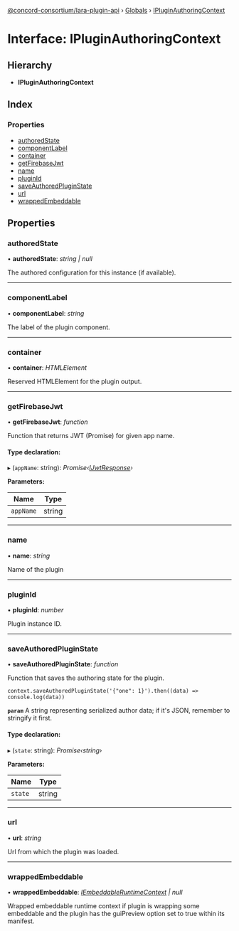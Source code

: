 [@concord-consortium/lara-plugin-api](../README.md) › [Globals](../globals.md) › [IPluginAuthoringContext](ipluginauthoringcontext.md)

# Interface: IPluginAuthoringContext

## Hierarchy

* **IPluginAuthoringContext**

## Index

### Properties

* [authoredState](ipluginauthoringcontext.md#authoredstate)
* [componentLabel](ipluginauthoringcontext.md#componentlabel)
* [container](ipluginauthoringcontext.md#container)
* [getFirebaseJwt](ipluginauthoringcontext.md#getfirebasejwt)
* [name](ipluginauthoringcontext.md#name)
* [pluginId](ipluginauthoringcontext.md#pluginid)
* [saveAuthoredPluginState](ipluginauthoringcontext.md#saveauthoredpluginstate)
* [url](ipluginauthoringcontext.md#url)
* [wrappedEmbeddable](ipluginauthoringcontext.md#wrappedembeddable)

## Properties

###  authoredState

• **authoredState**: *string | null*

The authored configuration for this instance (if available).

___

###  componentLabel

• **componentLabel**: *string*

The label of the plugin component.

___

###  container

• **container**: *HTMLElement*

Reserved HTMLElement for the plugin output.

___

###  getFirebaseJwt

• **getFirebaseJwt**: *function*

Function that returns JWT (Promise) for given app name.

#### Type declaration:

▸ (`appName`: string): *Promise‹[IJwtResponse](ijwtresponse.md)›*

**Parameters:**

Name | Type |
------ | ------ |
`appName` | string |

___

###  name

• **name**: *string*

Name of the plugin

___

###  pluginId

• **pluginId**: *number*

Plugin instance ID.

___

###  saveAuthoredPluginState

• **saveAuthoredPluginState**: *function*

Function that saves the authoring state for the plugin.
```
context.saveAuthoredPluginState('{"one": 1}').then((data) => console.log(data))
```

**`param`** A string representing serialized author data; if it's JSON, remember to stringify it first.

#### Type declaration:

▸ (`state`: string): *Promise‹string›*

**Parameters:**

Name | Type |
------ | ------ |
`state` | string |

___

###  url

• **url**: *string*

Url from which the plugin was loaded.

___

###  wrappedEmbeddable

• **wrappedEmbeddable**: *[IEmbeddableRuntimeContext](iembeddableruntimecontext.md) | null*

Wrapped embeddable runtime context if plugin is wrapping some embeddable and the plugin has the
guiPreview option set to true within its manifest.
